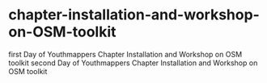 # chapter-installation-and-workshop-on-OSM-toolkit
first Day of  Youthmappers Chapter Installation and Workshop on OSM toolkit
second  Day of Youthmappers Chapter Installation and Workshop on OSM toolkit

